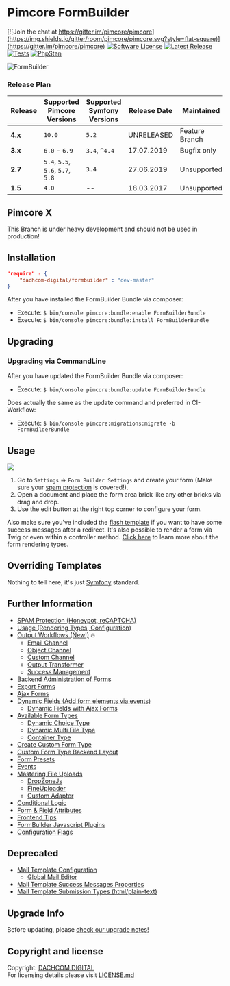 # Pimcore FormBuilder

[![Join the chat at https://gitter.im/pimcore/pimcore](https://img.shields.io/gitter/room/pimcore/pimcore.svg?style=flat-square)](https://gitter.im/pimcore/pimcore)
[![Software License](https://img.shields.io/badge/license-GPLv3-brightgreen.svg?style=flat-square)](LICENSE.md)
[![Latest Release](https://img.shields.io/packagist/v/dachcom-digital/formbuilder.svg?style=flat-square)](https://packagist.org/packages/dachcom-digital/formbuilder)
[![Tests](https://img.shields.io/github/workflow/status/dachcom-digital/pimcore-formbuilder/Codeception?style=flat-square&logo=github&label=codeception)](https://github.com/dachcom-digital/pimcore-formbuilder/actions?query=workflow%3A%22Codeception%22)
[![PhpStan](https://img.shields.io/github/workflow/status/dachcom-digital/pimcore-formbuilder/PHP%20Stan?style=flat-square&logo=github&label=phpstan%20level%202)](https://github.com/dachcom-digital/pimcore-formbuilder/actions?query=workflow%3A%22PHP%20Stan%22)

![FormBuilder](https://user-images.githubusercontent.com/700119/48312098-066fee80-e5aa-11e8-97d4-02fcfdf4e51e.png)

### Release Plan

| Release | Supported Pimcore Versions        | Supported Symfony Versions | Release Date | Maintained     | Branch     |
|---------|-----------------------------------|----------------------------|--------------|----------------|------------|
| **4.x** | `10.0`                            | `5.2`                      | UNRELEASED   | Feature Branch | dev-master |
| **3.x** | `6.0` - `6.9`                     | `3.4`, `^4.4`              | 17.07.2019   | Bugfix only    | [3.x](https://github.com/dachcom-digital/pimcore-formbuilder/tree/3.x)        |
| **2.7** | `5.4`, `5.5`, `5.6`, `5.7`, `5.8` | `3.4`                      | 27.06.2019   | Unsupported    | 2.7        |
| **1.5** | `4.0`                             | --                         | 18.03.2017   | Unsupported    | pimcore4   |

## Pimcore X
This Branch is under heavy development and should not be used in production!

## Installation

```json
"require" : {
    "dachcom-digital/formbuilder" : "dev-master"
}
```

After you have installed the FormBuilder Bundle via composer:
- Execute: `$ bin/console pimcore:bundle:enable FormBuilderBundle`
- Execute: `$ bin/console pimcore:bundle:install FormBuilderBundle`

## Upgrading

### Upgrading via CommandLine
After you have updated the FormBuilder Bundle via composer:
- Execute: `$ bin/console pimcore:bundle:update FormBuilderBundle`

Does actually the same as the update command and preferred in CI-Workflow:
- Execute: `$ bin/console pimcore:migrations:migrate -b FormBuilderBundle`

## Usage
![](http://g.recordit.co/39nEX5OhQK.gif)
1. Go to `Settings` => `Form Builder Settings` and create your form (Make sure your [spam protection](docs/03_SpamProtection.md) is covered!).
2. Open a document and place the form area brick like any other bricks via drag and drop. 
3. Use the edit button at the right top corner to configure your form. 

Also make sure you've included the [flash template](docs/Deprecated/11_SuccessMessage.md#flash-messages-implementation) if you want to have some success messages after a redirect.
It's also possible to render a form via Twig or even within a controller method. [Click here](docs/0_Usage.md) to learn more about the form rendering types.

## Overriding Templates
Nothing to tell here, it's just [Symfony](https://symfony.com/doc/current/templating/overriding.html) standard.

## Further Information
- [SPAM Protection (Honeypot, reCAPTCHA)](docs/03_SpamProtection.md)
- [Usage (Rendering Types, Configuration)](docs/0_Usage.md)
- [Output Workflows (New!)](docs/OutputWorkflow/0_Usage.md) 🔥
  - [Email Channel](docs/OutputWorkflow/10_EmailChannel.md)
  - [Object Channel](docs/OutputWorkflow/11_ObjectChannel.md)
  - [Custom Channel](docs/OutputWorkflow/12_CustomChannel.md)
  - [Output Transformer](docs/OutputWorkflow/15_OutputTransformer.md)
  - [Success Management](docs/OutputWorkflow/20_SuccessManagement.md)
- [Backend Administration of Forms](docs/01_BackendUsage.md)
- [Export Forms](docs/02_ExportForms.md)
- [Ajax Forms](docs/20_AjaxForms.md)
- [Dynamic Fields (Add form elements via events)](docs/71_DynamicFields.md)
  - [Dynamic Fields with Ajax Forms](docs/72_DynamicFieldsWithAjax.md)
- [Available Form Types](docs/30_FormTypes.md)
  - [Dynamic Choice Type](docs/82_DynamicChoice.md)
  - [Dynamic Multi File Type](docs/80_FileUpload.md)
  - [Container Type](docs/84_ContainerType.md)
- [Create Custom Form Type](docs/40_CustomFormType.md)
- [Custom Form Type Backend Layout](docs/50_CustomFormTypeBackendLayout.md)
- [Form Presets](docs/60_Presets.md)
- [Events](docs/70_Events.md)
- [Mastering File Uploads](docs/80_FileUpload.md)
  - [DropZoneJs](docs/DynamicMultiFile/01_DropZoneJs.md)
  - [FineUploader](docs/DynamicMultiFile/02_FineUploader.md)
  - [Custom Adapter](docs/DynamicMultiFile/99_CustomAdapter.md)
- [Conditional Logic](docs/81_ConditionalLogic.md)
- [Form & Field Attributes](docs/83_Attributes.md)
- [Frontend Tips](docs/90_FrontendTips.md)
- [FormBuilder Javascript Plugins](docs/91_Javascript.md)
- [Configuration Flags](docs/100_ConfigurationFlags.md)

## Deprecated
- [Mail Template Configuration](docs/Deprecated/MailTemplates.md)
  - [Global Mail Editor](docs/Deprecated/MailEditor.md)
- [Mail Template Success Messages Properties](docs/Deprecated/SuccessMessage.md)
- [Mail Template Submission Types (html/plain-text)](docs/Deprecated/MailSubmissionTypes.md)

## Upgrade Info
Before updating, please [check our upgrade notes!](UPGRADE.md)

## Copyright and license
Copyright: [DACHCOM.DIGITAL](http://dachcom-digital.ch)  
For licensing details please visit [LICENSE.md](LICENSE.md)  
